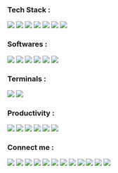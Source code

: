 ### Tech Stack :
<img src ="https://img.shields.io/badge/C-00599C?style=for-the-badge&logo=c&logoColor=white"/><img>
<img src ="https://img.shields.io/badge/C%2B%2B-00599C?style=for-the-badge&logo=c%2B%2B&logoColor=white"/>
<img src ="https://img.shields.io/badge/Java-ED8B00?style=for-the-badge&logo=openjdk&logoColor=white"/>
<img src ="https://img.shields.io/badge/MySQL-00000F?style=for-the-badge&logo=mysql&logoColor=white"/>
<img src ="https://img.shields.io/badge/C%23-239120?style=for-the-badge&logo=c-sharp&logoColor=white"/>
<img src ="https://img.shields.io/badge/HTML5-E34F26?style=for-the-badge&logo=html5&logoColor=white"/>
<img src ="https://img.shields.io/badge/CSS3-1572B6?style=for-the-badge&logo=css3&logoColor=white"/>

### Softwares :
<img src ="https://img.shields.io/badge/Visual_Studio_Code-0078D4?style=for-the-badge&logo=visual%20studio%20code&logoColor=white"/><img>
<img src ="https://img.shields.io/badge/Visual_Studio-5C2D91?style=for-the-badge&logo=visual%20studio&logoColor=white"/>
<img src ="https://img.shields.io/badge/sublime_text-%23575757.svg?&style=for-the-badge&logo=sublime-text&logoColor=important"/>
<img src ="https://img.shields.io/badge/Microsoft_SQL_Server-CC2927?style=for-the-badge&logo=microsoft-sql-server&logoColor=white"/>
<img src ="https://img.shields.io/badge/Notepad++-90E59A.svg?style=for-the-badge&logo=notepad%2B%2B&logoColor=black"/>
<img src ="https://img.shields.io/badge/Atom-66595C?style=for-the-badge&logo=Atom&logoColor=white"/>

### Terminals :
<img src ="https://img.shields.io/badge/GIT-E44C30?style=for-the-badge&logo=git&logoColor=white"/><img>
<img src ="https://img.shields.io/badge/windows%20terminal-4D4D4D?style=for-the-badge&logo=windows%20terminal&logoColor=white"/>

### Productivity :
<img src ="https://img.shields.io/badge/Microsoft_Word-2B579A?style=for-the-badge&logo=microsoft-word&logoColor=white"/><img>
<img src ="https://img.shields.io/badge/Microsoft_PowerPoint-B7472A?style=for-the-badge&logo=microsoft-powerpoint&logoColor=white"/>
<img src ="https://img.shields.io/badge/Microsoft_Excel-217346?style=for-the-badge&logo=microsoft-excel&logoColor=white"/>
<img src ="https://img.shields.io/badge/Notion-000000?style=for-the-badge&logo=notion&logoColor=white"/>
<img src ="https://img.shields.io/badge/Microsoft_Teams-6264A7?style=for-the-badge&logo=microsoft-teams&logoColor=white"/>
<img src ="https://img.shields.io/badge/Adobe%20Photoshop-31A8FF?style=for-the-badge&logo=Adobe%20Photoshop&logoColor=black"/>


### Connect me :
<a href = "https://facebook.com/tahsin.hasib.30/"><img src ="https://img.shields.io/badge/Facebook-1877F2?style=for-the-badge&logo=facebook&logoColor=white"/></a>
<a href = "https://www.instagram.com/tahsinhasib_/"><img src ="https://img.shields.io/badge/Instagram-E4405F?style=for-the-badge&logo=instagram&logoColor=white"/></a>
<a href = "https://www.linkedin.com/in/tahsinhasib/"><img src ="https://img.shields.io/badge/LinkedIn-0077B5?style=for-the-badge&logo=linkedin&logoColor=white"/></a>
<a href = "https://twitter.com/tahsinhasib_152"><img src ="https://img.shields.io/badge/Twitter-1DA1F2?style=for-the-badge&logo=twitter&logoColor=white"/></a>
<a href = "https://github.com/tahsinhasib"><img src ="https://img.shields.io/badge/GitHub-100000?style=for-the-badge&logo=github&logoColor=white"/></a>
<a href = "https://dribbble.com/tahsinhasib"><img src ="https://img.shields.io/badge/Dribbble-EA4C89?style=for-the-badge&logo=dribbble&logoColor=white"/></a>
<a href = "https://www.twitch.tv/tahsinhasib"><img src ="https://img.shields.io/badge/Twitch-9146FF?style=for-the-badge&logo=twitch&logoColor=white"/></a>
<img src = "https://img.shields.io/badge/Discord-7289DA?style=for-the-badge&logo=discord&logoColor=white"/>
<a href = "https://www.hackerrank.com/tahsinhasib"><img src = "https://img.shields.io/badge/-Hackerrank-2EC866?style=for-the-badge&logo=HackerRank&logoColor=white"/></a>
<a href = "https://codeforces.com/profile/tahsinhasib"><img src = "https://img.shields.io/badge/Codeforces-445f9d?style=for-the-badge&logo=Codeforces&logoColor=white"/></a>
<a href = "https://stackoverflow.com/users/21026575/tahsin-hasib"><img src = "https://img.shields.io/badge/Stack_Overflow-FE7A16?style=for-the-badge&logo=stack-overflow&logoColor=white"/></a>
<a href = "https://auth.geeksforgeeks.org/user/tahsinhasib"><img src = "https://img.shields.io/badge/GeeksforGeeks-298D46?style=for-the-badge&logo=geeksforgeeks&logoColor=white"/></a>


